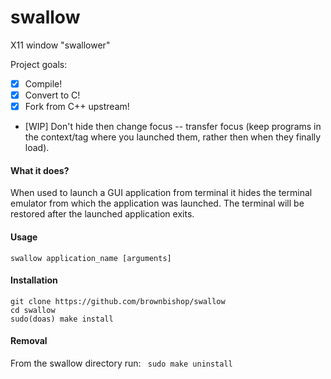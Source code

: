 # swallow
X11 window "swallower"

Project goals:
- [X] Compile!
- [X] Convert to C!
- [X] Fork from C++ upstream!
- [WIP] Don't hide then change focus -- transfer focus (keep programs in the context/tag where you launched them, rather then when they finally load).

#### What it does? 

When used to launch a GUI application from terminal it hides the terminal emulator from which the application was launched. The terminal will be restored after the launched application exits. 

#### Usage
`swallow application_name [arguments]`

#### Installation
```  
git clone https://github.com/brownbishop/swallow
cd swallow  
sudo(doas) make install
```  

#### Removal
From the swallow directory run: 
` sudo make uninstall` 

